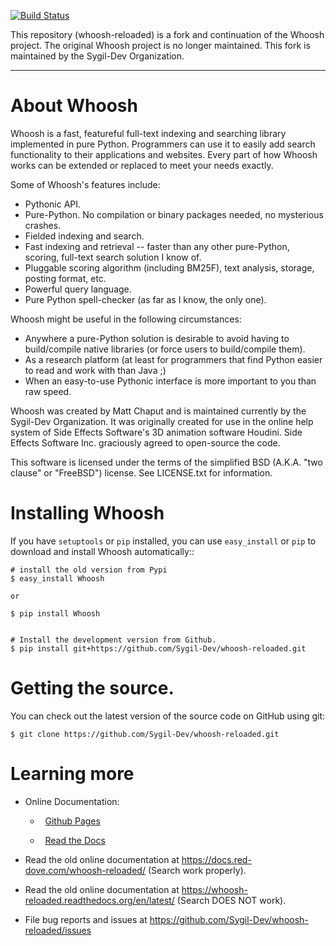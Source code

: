 [![Build Status](https://travis-ci.org/Sygil-Dev/whoosh-reloaded.svg?branch=master)](https://travis-ci.org/Sygil-Dev/whoosh-reloaded)

This repository (whoosh-reloaded) is a fork and continuation of the Whoosh project. The original Whoosh project is no longer maintained. This fork is maintained by the Sygil-Dev Organization.

--------------------------------------

About Whoosh
============

Whoosh is a fast, featureful full-text indexing and searching library
implemented in pure Python. Programmers can use it to easily add search
functionality to their applications and websites. Every part of how Whoosh
works can be extended or replaced to meet your needs exactly.

Some of Whoosh's features include:

* Pythonic API.
* Pure-Python. No compilation or binary packages needed, no mysterious crashes.
* Fielded indexing and search.
* Fast indexing and retrieval -- faster than any other pure-Python, scoring,
  full-text search solution I know of.
* Pluggable scoring algorithm (including BM25F), text analysis, storage,
  posting format, etc.
* Powerful query language.
* Pure Python spell-checker (as far as I know, the only one). 

Whoosh might be useful in the following circumstances:

* Anywhere a pure-Python solution is desirable to avoid having to build/compile
  native libraries (or force users to build/compile them).
* As a research platform (at least for programmers that find Python easier to
  read and work with than Java ;)
* When an easy-to-use Pythonic interface is more important to you than raw
  speed. 

Whoosh was created by Matt Chaput and is maintained currently by the Sygil-Dev Organization. It was originally created for use in the online help system of Side Effects Software's 3D animation software Houdini. Side Effects Software Inc. graciously agreed to open-source the code.

This software is licensed under the terms of the simplified BSD (A.K.A. "two
clause" or "FreeBSD") license. See LICENSE.txt for information.

Installing Whoosh
=================

If you have ``setuptools`` or ``pip`` installed, you can use ``easy_install``
or ``pip`` to download and install Whoosh automatically::

    # install the old version from Pypi
    $ easy_install Whoosh
    
    or
    
    $ pip install Whoosh
    
    
    # Install the development version from Github.
    $ pip install git+https://github.com/Sygil-Dev/whoosh-reloaded.git

Getting the source.
==================

You can check out the latest version of the source code on GitHub using git:

    $ git clone https://github.com/Sygil-Dev/whoosh-reloaded.git

Learning more
=============

* Online Documentation:
  
  *   [Github Pages](https://sygil-dev.github.io/whoosh-reloaded/)
  
  *   [Read the Docs](https://whoosh-reloaded.readthedocs.io/en/latest/) 

* Read the old online documentation at https://docs.red-dove.com/whoosh-reloaded/ (Search work properly).

* Read the old online documentation at https://whoosh-reloaded.readthedocs.org/en/latest/ (Search DOES NOT work).

* File bug reports and issues at https://github.com/Sygil-Dev/whoosh-reloaded/issues
